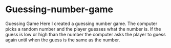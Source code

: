 # Guessing-number-game
Guessing Game
Here I created a guessing number game. The computer picks a random number and the player guesses what the number is.
If the guess is low or high than the number the computer asks the player to guess again until when the guess is the same as the number.

